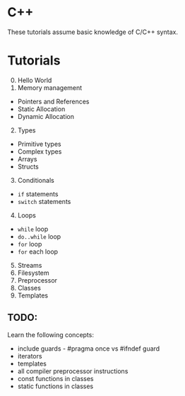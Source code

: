 # C++
These tutorials assume basic knowledge of C/C++ syntax.

# Tutorials
  0. Hello World
  1. Memory management
  * Pointers and References
  * Static Allocation
  * Dynamic Allocation
  2. Types
  * Primitive types
  * Complex types
  * Arrays
  * Structs
  3. Conditionals
  * `if` statements
  * `switch` statements
  4. Loops
  * `while` loop
  * `do..while` loop
  * `for` loop
  * `for` each loop
  5. Streams
  6. Filesystem
  7. Preprocessor
  8. Classes
  9. Templates

## TODO:
Learn the following concepts:
  * include guards - #pragma once vs #ifndef guard
  * iterators
  * templates
  * all compiler preprocessor instructions
  * const functions in classes
  * static functions in classes
